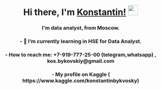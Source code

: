 <h1 align="center">Hi there, I'm <a href="https://github.com/KosBykovskiy/" target="_blank">Konstantin!</a> 
<img src="https://github.com/blackcater/blackcater/raw/main/images/Hi.gif" height="32"/></h1>
<h3 align="center">I'm data analyst, from Moscow.</h3>

<h3 align="center"> - 🌱 I’m currently learning in HSE for Data Analyst.
<h3 align="center"> - How to reach me: +7-919-777-25-00 (telegram,whatsapp) , kos.bykovskiy@gmail.com
<h3 align="center"> - My profile on Kaggle ( https://www.kaggle.com/konstantinbykvosky)
